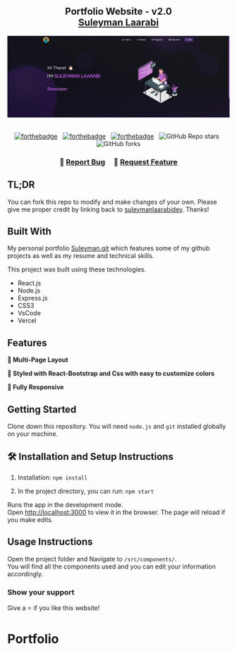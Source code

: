 <h2 align="center">
  Portfolio Website - v2.0<br/>
  <a href="https://github.com/suleymanlaarabidev" target="_blank">Suleyman Laarabi</a>
</h2>
<div align="center">
  <img alt="Demo" src="./Images/portfolio.png" />
</div>

<br/>

<center>

[![forthebadge](https://forthebadge.com/images/badges/built-with-love.svg)](https://forthebadge.com) &nbsp;
[![forthebadge](https://forthebadge.com/images/badges/made-with-javascript.svg)](https://forthebadge.com) &nbsp;
[![forthebadge](https://forthebadge.com/images/badges/open-source.svg)](https://forthebadge.com) &nbsp;
![GitHub Repo stars](https://img.shields.io/github/stars/soumyajit4419/Portfolio?color=red&logo=github&style=for-the-badge) &nbsp;
![GitHub forks](https://img.shields.io/github/forks/soumyajit4419/Portfolio?color=red&logo=github&style=for-the-badge)

</center>

<h3 align="center">
    🔹
    <a href="https://github.com/suleymanlaarabidev/Portfolio/issues">Report Bug</a> &nbsp; &nbsp;
    🔹
    <a href="https://github.com/suleymanlaarabidev/Portfolio/issues">Request Feature</a>
</h3>

## TL;DR

You can fork this repo to modify and make changes of your own. Please give me proper credit by linking back to [suleymanlaarabidev](https://github.com/suleymanlaarabidev/Portfolio). Thanks!

## Built With

My personal portfolio <a href="https://github.com/suleymanlaarabidev/Portfolio/" target="_blank">Suleyman.git</a> which features some of my github projects as well as my resume and technical skills.<br/>

This project was built using these technologies.

- React.js
- Node.js
- Express.js
- CSS3
- VsCode
- Vercel

## Features

**📖 Multi-Page Layout**

**🎨 Styled with React-Bootstrap and Css with easy to customize colors**

**📱 Fully Responsive**

## Getting Started

Clone down this repository. You will need `node.js` and `git` installed globally on your machine.

## 🛠 Installation and Setup Instructions

1. Installation: `npm install`

2. In the project directory, you can run: `npm start`

Runs the app in the development mode.\
Open [http://localhost:3000](http://localhost:3000) to view it in the browser.
The page will reload if you make edits.

## Usage Instructions

Open the project folder and Navigate to `/src/components/`. <br/>
You will find all the components used and you can edit your information accordingly.

### Show your support

Give a ⭐ if you like this website!

# Portfolio
